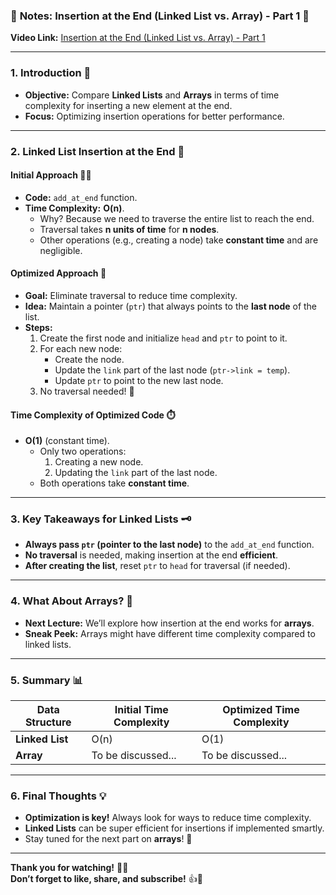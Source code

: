 ### 📝 **Notes: Insertion at the End (Linked List vs. Array) - Part 1** 🎥  
**Video Link:** [Insertion at the End (Linked List vs. Array) - Part 1](https://www.youtube.com/watch?v=80gNiLhyr7A)  

---

### **1. Introduction** 🌟  
- **Objective:** Compare **Linked Lists** and **Arrays** in terms of time complexity for inserting a new element at the end.  
- **Focus:** Optimizing insertion operations for better performance.  

---

### **2. Linked List Insertion at the End** 🔗  

#### **Initial Approach** 🚶‍♂️  
- **Code:** `add_at_end` function.  
- **Time Complexity:** **O(n)**.  
  - Why? Because we need to traverse the entire list to reach the end.  
  - Traversal takes **n units of time** for **n nodes**.  
  - Other operations (e.g., creating a node) take **constant time** and are negligible.  

#### **Optimized Approach** 🚀  
- **Goal:** Eliminate traversal to reduce time complexity.  
- **Idea:** Maintain a pointer (`ptr`) that always points to the **last node** of the list.  
- **Steps:**  
  1. Create the first node and initialize `head` and `ptr` to point to it.  
  2. For each new node:  
     - Create the node.  
     - Update the `link` part of the last node (`ptr->link = temp`).  
     - Update `ptr` to point to the new last node.  
  3. No traversal needed! 🎉  

#### **Time Complexity of Optimized Code** ⏱️  
- **O(1)** (constant time).  
  - Only two operations:  
    1. Creating a new node.  
    2. Updating the `link` part of the last node.  
  - Both operations take **constant time**.  

---

### **3. Key Takeaways for Linked Lists** 🗝️  
- **Always pass `ptr` (pointer to the last node)** to the `add_at_end` function.  
- **No traversal** is needed, making insertion at the end **efficient**.  
- **After creating the list**, reset `ptr` to `head` for traversal (if needed).  

---

### **4. What About Arrays?** 🧐  
- **Next Lecture:** We’ll explore how insertion at the end works for **arrays**.  
- **Sneak Peek:** Arrays might have different time complexity compared to linked lists.  

---

### **5. Summary** 📊  
| **Data Structure** | **Initial Time Complexity** | **Optimized Time Complexity** |  
|---------------------|-----------------------------|-------------------------------|  
| **Linked List**     | O(n)                        | O(1)                          |  
| **Array**           | To be discussed...          | To be discussed...            |  

---

### **6. Final Thoughts** 💡  
- **Optimization is key!** Always look for ways to reduce time complexity.  
- **Linked Lists** can be super efficient for insertions if implemented smartly.  
- Stay tuned for the next part on **arrays**! 🚀  

---

**Thank you for watching!** 👋😊  
**Don’t forget to like, share, and subscribe!** 👍🔔
